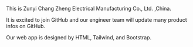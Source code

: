 This is Zunyi Chang Zheng Electrical Manufacturing Co., Ltd. ,China.

It is excited to join GitHub and our engineer team will update many product infos on GitHub.

Our web app is designed by HTML, Tailwind, and Bootstrap.
